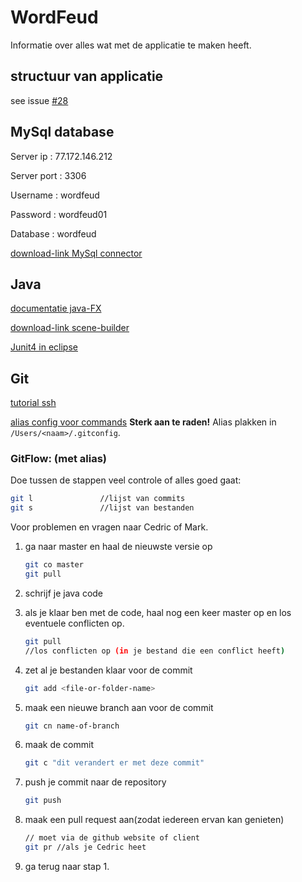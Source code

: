 # WordFeud
Informatie over alles wat met de applicatie te maken heeft.
## structuur van applicatie

see issue [#28](https://github.com/InteNs/WordFeud-Groep-J/issues/28)

## MySql database
Server ip 	: 77.172.146.212

Server port    : 3306

Username 	: wordfeud

Password 	: wordfeud01

Database 	: wordfeud  

[download-link MySql connector](https://dev.mysql.com/downloads/connector/j/)

## Java
[documentatie java-FX](https://docs.oracle.com/javase/8/javase-clienttechnologies.htm)

[download-link scene-builder](http://gluonhq.com/open-source/scene-builder/)

[Junit4 in eclipse](https://stackoverflow.com/questions/1994308/junit4-in-eclipse)

## Git
[tutorial ssh](https://help.github.com/articles/generating-an-ssh-key/)

[alias config voor commands](http://pastebin.com/CaAkZmDJ)   **Sterk aan te raden!**
Alias plakken in `/Users/<naam>/.gitconfig`.

### GitFlow: (met alias)
Doe tussen de stappen veel controle of alles goed gaat:
```bash
git l               //lijst van commits
git s               //lijst van bestanden
```
Voor problemen en vragen naar Cedric of Mark.

1. ga naar master en haal de nieuwste versie op

   ```bash
   git co master
   git pull
   ```

2. schrijf je java code

3. als je klaar ben met de code, haal nog een keer master op en los eventuele conflicten op.

   ```bash
   git pull
   //los conflicten op (in je bestand die een conflict heeft)
   ```

4. zet al je bestanden klaar voor de commit

   ```bash
   git add <file-or-folder-name>
   ```

5. maak een nieuwe branch aan voor de commit

   ```bash
   git cn name-of-branch
   ```

6. maak de commit

   ```bash
   git c "dit verandert er met deze commit"
   ```

7. push je commit naar de repository

   ```bash
   git push
   ```

8. maak een pull request aan(zodat iedereen ervan kan genieten)

   ```bash
   // moet via de github website of client
   git pr //als je Cedric heet
   ```

9. ga terug naar stap 1.
